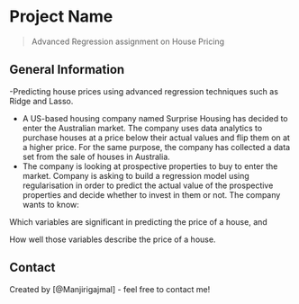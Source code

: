 # Project Name
> Advanced Regression assignment on House Pricing


<!-- You can include any other section that is pertinent to your problem -->

## General Information
-Predicting house prices using advanced regression techniques such as Ridge and Lasso.
- A US-based housing company named Surprise Housing has decided to enter the Australian market. The company uses data analytics to purchase houses at a price below their actual values and flip them on at a higher price. For the same purpose, the company has collected a data set from the sale of houses in Australia. 
- The company is looking at prospective properties to buy to enter the market. Company is asking to build a regression model using regularisation in order to predict the actual value of the prospective properties and decide whether to invest in them or not.
The company wants to know:

Which variables are significant in predicting the price of a house, and

How well those variables describe the price of a house.




## Contact
Created by [@Manjirigajmal] - feel free to contact me!


<!-- Optional -->
<!-- ## License -->
<!-- This project is open source and available under the [... License](). -->

<!-- You don't have to include all sections - just the one's relevant to your project -->